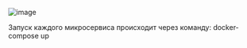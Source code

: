 ![image](https://github.com/user-attachments/assets/62a1589b-562c-4868-8c8e-00d652441e83)

Запуск каждого микросервиса происходит через команду: docker-compose up
